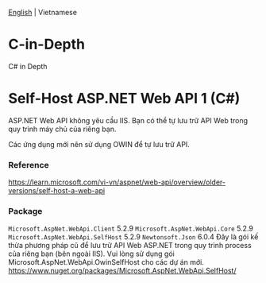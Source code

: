 [English](./README.md) | Vietnamese

# C-in-Depth
C# in Depth

# Self-Host ASP.NET Web API 1 (C#)

ASP.NET Web API không yêu cầu IIS. Bạn có thể tự lưu trữ API Web trong quy trình máy chủ của riêng bạn.

Các ứng dụng mới nên sử dụng OWIN để tự lưu trữ API.

### Reference
https://learn.microsoft.com/vi-vn/aspnet/web-api/overview/older-versions/self-host-a-web-api

### Package
`Microsoft.AspNet.WebApi.Client` 5.2.9
`Microsoft.AspNet.WebApi.Core` 5.2.9
`Microsoft.AspNet.WebApi.SelfHost` 5.2.9
`Newtonsoft.Json` 6.0.4
Đây là gói kế thừa phương pháp cũ để lưu trữ API Web ASP.NET trong quy trình process của riêng bạn (bên ngoài IIS). Vui lòng sử dụng gói Microsoft.AspNet.WebApi.OwinSelfHost cho các dự án mới.
https://www.nuget.org/packages/Microsoft.AspNet.WebApi.SelfHost/